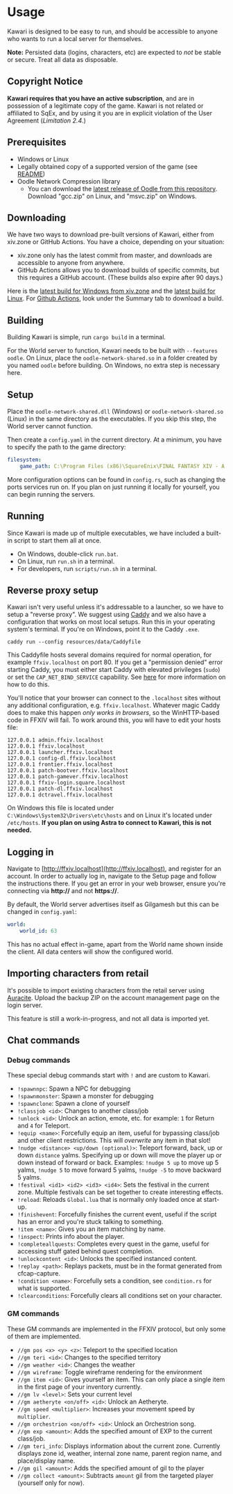 # Usage

Kawari is designed to be easy to run, and should be accessible to anyone who wants to run a local server for themselves.

**Note:** Persisted data (logins, characters, etc) are expected to _not_ be stable or secure. Treat all data as disposable.

## Copyright Notice

**Kawari requires that you have an active subscription**, and are in possession of a legitimate copy of the game. Kawari is not related or affiliated to SqEx, and by using it you are in explicit violation of the User Agreement (_Limitation 2.4_.)

## Prerequisites

* Windows or Linux
* Legally obtained copy of a supported version of the game (see [README](README.md))
* Oodle Network Compression library
    * You can download the [latest release of Oodle from this repository](https://github.com/WorkingRobot/OodleUE/releases/latest). Download "gcc.zip" on Linux, and "msvc.zip" on Windows.

## Downloading

We have two ways to download pre-built versions of Kawari, either from xiv.zone or GitHub Actions. You have a choice, depending on your situation:

* xiv.zone only has the latest commit from master, and downloads are accessible to anyone from anywhere.
* GitHub Actions allows you to download builds of specific commits, but this requires a GitHub account. (These builds also expire after 90 days.)

Here is the [latest build for Windows from xiv.zone](https://xiv.zone/distrib/kawari/Kawari-Windows.zip) and the [latest build for Linux](https://xiv.zone/distrib/kawari/Kawari-Linux.zip). For [Github Actions](https://github.com/redstrate/Kawari/actions), look under the Summary tab to download a build.

## Building

Building Kawari is simple, run `cargo build` in a terminal.

For the World server to function, Kawari needs to be built with `--features oodle`. On Linux, place the `oodle-network-shared.so` in a folder created by you named `oodle` before building. On Windows, no extra step is necessary here.

## Setup

Place the `oodle-network-shared.dll` (Windows) or `oodle-network-shared.so` (Linux) in the same directory as the executables. If you skip this step, the World server cannot function.

Then create a `config.yaml` in the current directory. At a minimum, you have to specify the path to the game directory:

```yaml
filesystem:
    game_path: C:\Program Files (x86)\SquareEnix\FINAL FANTASY XIV - A Realm Reborn\game
```

More configuration options can be found in `config.rs`, such as changing the ports services run on. If you plan on just running it locally for yourself, you can begin running the servers.

## Running

Since Kawari is made up of multiple executables, we have included a built-in script to start them all at once.

* On Windows, double-click `run.bat`.
* On Linux, run `run.sh` in a terminal.
* For developers, run `scripts/run.sh` in a terminal.

## Reverse proxy setup

Kawari isn't very useful unless it's addressable to a launcher, so we have to setup a "reverse proxy". We suggest using [Caddy](https://caddyserver.com/download) and we also have a configuration that works on most local setups. Run this in your operating system's terminal. If you're on Windows, point it to the Caddy `.exe`.

```shell
caddy run --config resources/data/Caddyfile
```

This Caddyfile hosts several domains required for normal operation, for example `ffxiv.localhost` on port 80. If you get a "permission denied" error starting Caddy, you must either start Caddy with elevated privileges (`sudo`) or set the `CAP_NET_BIND_SERVICE` capability. See [here](https://caddyserver.com/docs/quick-starts/caddyfile) for more information on how to do this.

You'll notice that your browser can connect to the `.localhost` sites without any additional configuration, e.g. `ffxiv.localhost`. Whatever magic Caddy does to make this happen _only works in browsers_, so the WinHTTP-based code in FFXIV will fail. To work around this, you will have to edit your hosts file:

```
127.0.0.1 admin.ffxiv.localhost
127.0.0.1 ffxiv.localhost
127.0.0.1 launcher.ffxiv.localhost
127.0.0.1 config-dl.ffxiv.localhost
127.0.0.1 frontier.ffxiv.localhost
127.0.0.1 patch-bootver.ffxiv.localhost
127.0.0.1 patch-gamever.ffxiv.localhost
127.0.0.1 ffxiv-login.square.localhost
127.0.0.1 patch-dl.ffxiv.localhost
127.0.0.1 dctravel.ffxiv.localhost
```

On Windows this file is located under `C:\Windows\System32\Drivers\etc\hosts` and on Linux it's located under `/etc/hosts`. **If you plan on using Astra to connect to Kawari, this is not needed.**

## Logging in

Navigate to [http://ffxiv.localhost](http://ffxiv.localhost), and register for an account. In order to actually log in, navigate to the Setup page and follow the instructions there. If you get an error in your web browser, ensure you're connecting via **http://** and not **https://**.

By default, the World server advertises itself as Gilgamesh but this can be changed in `config.yaml`:

```yaml
world:
    world_id: 63
```

This has no actual effect in-game, apart from the World name shown inside the client. All data centers will show the configured world.

## Importing characters from retail

It's possible to import existing characters from the retail server using [Auracite](https://auracite.xiv.zone). Upload the backup ZIP on the account management page on the login server.

This feature is still a work-in-progress, and not all data is imported yet.

## Chat commands

### Debug commands

These special debug commands start with `!` and are custom to Kawari.

* `!spawnnpc`: Spawn a NPC for debugging
* `!spawnmonster`: Spawn a monster for debugging
* `!spawnclone`: Spawn a clone of yourself
* `!classjob <id>`: Changes to another class/job
* `!unlock <id>`: Unlock an action, emote, etc. for example: `1` for Return and `4` for Teleport.
* `!equip <name>`: Forcefully equip an item, useful for bypassing class/job and other client restrictions. This will *overwrite* any item in that slot!
* `!nudge <distance> <up/down (optional)>`: Teleport forward, back, up or down `distance` yalms. Specifying up or down will move the player up or down instead of forward or back. Examples: `!nudge 5 up` to move up 5 yalms, `!nudge 5` to move forward 5 yalms, `!nudge -5` to move backward 5 yalms.
* `!festival <id1> <id2> <id3> <id4>`: Sets the festival in the current zone. Multiple festivals can be set together to create interesting effects.
* `!reload`: Reloads `Global.lua` that is normally only loaded once at start-up.
* `!finishevent`: Forcefully finishes the current event, useful if the script has an error and you're stuck talking to something.
* `!item <name>`: Gives you an item matching by name.
* `!inspect`: Prints info about the player.
* `!completeallquests`: Completes every quest in the game, useful for accessing stuff gated behind quest completion.
* `!unlockcontent <id>`: Unlocks the specified instanced content.
* `!replay <path>`: Replays packets, must be in the format generated from cfcap-capture.
* `!condition <name>`: Forcefully sets a condition, see `condition.rs` for what is supported.
* `!clearconditions`: Forcefully clears all conditions set on your character.

### GM commands

These GM commands are implemented in the FFXIV protocol, but only some of them are implemented.

* `//gm pos <x> <y> <z>`: Teleport to the specified location
* `//gm teri <id>`: Changes to the specified territory
* `//gm weather <id>`: Changes the weather
* `//gm wireframe`: Toggle wireframe rendering for the environment
* `//gm item <id>`: Gives yourself an item. This can only place a single item in the first page of your inventory currently.
* `//gm lv <level>`: Sets your current level
* `//gm aetheryte <on/off> <id>`: Unlock an Aetheryte.
* `//gm speed <multiplier>`: Increases your movement speed by `multiplier`.
* `//gm orchestrion <on/off> <id>`: Unlock an Orchestrion song.
* `//gm exp <amount>`: Adds the specified amount of EXP to the current class/job.
* `//gm teri_info`: Displays information about the current zone. Currently displays zone id, weather, internal zone name, parent region name, and place/display name.
* `//gm gil <amount>`: Adds the specified amount of gil to the player
* `//gm collect <amount>`: Subtracts `amount` gil from the targeted player (yourself only for now).
